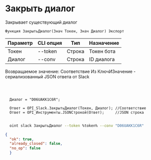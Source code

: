 ﻿---
sidebar_position: 2
---

# Закрыть диалог
 Закрывает существующий диалог



`Функция ЗакрытьДиалог(Знач Токен, Знач Диалог) Экспорт`

  | Параметр | CLI опция | Тип | Назначение |
  |-|-|-|-|
  | Токен | --token | Строка | Токен бота |
  | Диалог | --conv | Строка | ID диалога |

  
  Возвращаемое значение:   Соответствие Из КлючИЗначение - сериализованный JSON ответа от Slack

<br/>




```bsl title="Пример кода"
  
  Диалог = "D06UAKK1C6R";
  
  Ответ = OPI_Slack.ЗакрытьДиалог(Токен, Диалог); //Соответствие
  Ответ = OPI_Инструменты.JSONСтрокой(Ответ);     //JSON строка
```



```sh title="Пример команды CLI"
    
  oint slack ЗакрытьДиалог --token %token% --conv "D06UAKK1C6R"

```

```json title="Результат"
{
  "ok": true,
  "already_closed": false,
  "no_op": false
  }
```
